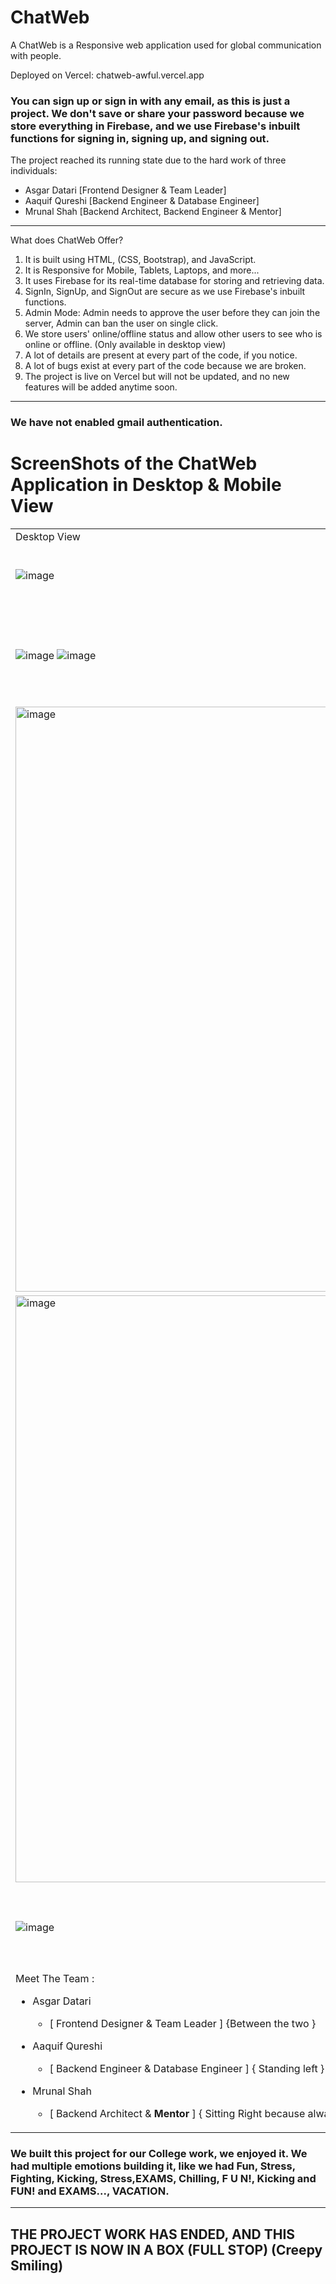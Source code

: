 # ChatWeb
 
A ChatWeb is a Responsive web application used for global communication with people.

Deployed on Vercel: chatweb-awful.vercel.app

<h3> You can sign up or sign in with any email, as this is just a project. We don't save or share your password because we store everything in Firebase, and we use Firebase's inbuilt functions for signing in, signing up, and signing out. </h3>

The project reached its running state due to the hard work of three individuals:

   * Asgar Datari [Frontend Designer & Team Leader]
   * Aaquif Qureshi [Backend Engineer & Database Engineer]
   * Mrunal Shah [Backend Architect, Backend Engineer & Mentor]

----
What does ChatWeb Offer?
 
 1. It is built using HTML, (CSS, Bootstrap), and JavaScript.
 2. It is Responsive for Mobile, Tablets, Laptops, and more...
 3. It uses Firebase for its real-time database for storing and retrieving data.
 4. SignIn, SignUp, and SignOut are secure as we use Firebase's inbuilt functions.
 5. Admin Mode: Admin needs to approve the user before they can join the server, Admin can ban the user on single click.
 6. We store users' online/offline status and allow other users to see who is online or offline. (Only available in desktop view)
 7. A lot of details are present at every part of the code, if you notice.
 8. A lot of bugs exist at every part of the code because we are broken.
 9. The project is live on Vercel but will not be updated, and no new features will be added anytime soon.
----

### We have not enabled gmail authentication.

# ScreenShots of the ChatWeb Application in Desktop & Mobile View
<table>
  <tr>
   <td> Desktop View </td>
   <td> Mobile View </td>  
 </tr>

 <tr>
  <td> 
  
   ![image](https://github.com/AsgarDatari/ChatWeb/assets/108453611/0ce95556-fb91-4d11-878f-9493377874c5) 
  
  </td>

  <td>

   ![IMG-20240511-WA0005](https://github.com/AsgarDatari/ChatWeb/assets/108453611/a68d9464-88e4-41fc-b738-aea6b7b6e640)

   
  </td>
 </tr>

 <tr>
   <td>
    
   ![image](https://github.com/AsgarDatari/ChatWeb/assets/108453611/459b8b9b-879f-428f-9242-a96f624419eb)
   ![image](https://github.com/AsgarDatari/ChatWeb/assets/108453611/4c1c39a0-f41f-4f06-a668-2f00fd5cf2bb)
    
   </td>

   <td>
    
   ![IMG-20240511-WA0004](https://github.com/AsgarDatari/ChatWeb/assets/108453611/f7f1cd9d-3f78-4a89-9dd5-34e8ae769dad)
   ![IMG-20240511-WA0003](https://github.com/AsgarDatari/ChatWeb/assets/108453611/6ff28413-7b39-41ed-8a57-633787b8ceeb)

   </td>
 </tr>

 <tr>
   <td>
    
   <img width="1917" height="936" alt="image" src="https://github.com/user-attachments/assets/5fed3536-a019-4ca6-b87d-5895942c99e6" />

   </td>
   <td>

   ![fp](https://github.com/user-attachments/assets/00be791b-143a-4efa-94f3-522c59ee380e)

   </td>
 </tr>

 <tr>
  <td>
   
   <img width="1919" height="939" alt="image" src="https://github.com/user-attachments/assets/cc5cd06d-fb7b-4b96-9978-265ebe1bed7b" />

  </td>
  <td>
   
   ![ap](https://github.com/user-attachments/assets/5b33a538-b4ae-45c9-8bf0-70d140560f70)


  </td>
 </tr>

<tr>
 <td>
  
   ![image](https://github.com/AsgarDatari/ChatWeb/assets/108453611/222254f8-3ea1-44c2-bda9-dc73ef678e2f)
  
 </td>
 <td>

  ![WhatsApp Image 2024-05-11 at 07 52 19_9dbbb9f8](https://github.com/AsgarDatari/ChatWeb/assets/108453611/9ab55497-e346-4405-b005-7600a95d399a)

  
 </td>
</tr>

<tr>
 <td> 
   Meet The Team :
   
  * Asgar Datari
     * [ Frontend Designer & Team Leader ] {Between the two }
  
  * Aaquif Qureshi
     * [ Backend Engineer & Database Engineer ] { Standing left }
  
  * Mrunal Shah
     * [ Backend Architect & <b> Mentor </b>] { Sitting Right because always right }
 </td>
 <td>
  
  ![image](https://github.com/AsgarDatari/ChatWeb/assets/108453611/7ae5261b-6ce2-4166-a974-8aaa5f058c03)
 
 </td>
</tr>
 
</table>


### We built this project for our College work, we enjoyed it. We had multiple emotions building it, like we had Fun, Stress, Fighting, Kicking, Stress,EXAMS,  Chilling, F U N!, Kicking and FUN! and EXAMS..., VACATION.

----
## THE PROJECT WORK HAS ENDED, AND THIS PROJECT IS NOW IN A BOX (FULL STOP) (Creepy Smiling)
